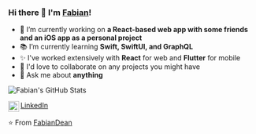 ### Hi there 👋 I'm [Fabian](https://github.com/FabianDean)!
- 🔭 I’m currently working on **a React-based web app with some friends and an iOS app as a personal project**
- 📚 I’m currently learning **Swift, SwiftUI, and GraphQL**
- ✨ I've worked extensively with **React** for web and **Flutter** for mobile
- 🤝 I'd love to collaborate on any projects you might have
- 💬 Ask me about **anything**

![Fabian's GitHub Stats](https://github-readme-stats.vercel.app/api?username=FabianDean&show_icons=true)
<br />

<!-- Optional Visitors badge: 
![visitors](https://visitor-badge.laobi.icu/badge?page_id=FabianDean.FabianDean)
-->

[LinkedIn](https://www.linkedin.com/in/FabianDean/) <a href="https://www.linkedin.com/in/FabianDean/">
  <img align="left" alt="Fabian's LinkedIn" width="22px" src="https://cdn.jsdelivr.net/npm/simple-icons@v3/icons/linkedin.svg" />
</a>
<br>
<br>
⭐️ From [FabianDean](https://github.com/FabianDean/FabianDean) 
